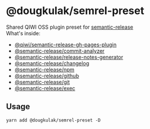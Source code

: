 # @dougkulak/semrel-preset
Shared QIWI OSS plugin preset for [semantic-release](https://github.com/semantic-release/semantic-release)  
What's inside:
* [@qiwi/semantic-release-gh-pages-plugin](https://github.com/qiwi/semantic-release-gh-pages-plugin)
* [@semantic-release/commit-analyzer](https://github.com/semantic-release/commit-analyzer)
* [@semantic-release/release-notes-generator](https://github.com/semantic-release/release-notes-generator)
* [@semantic-release/changelog](https://github.com/semantic-release/changelog)
* [@semantic-release/npm](https://github.com/semantic-release/npm)
* [@semantic-release/github](https://github.com/semantic-release/github)
* [@semantic-release/git](https://github.com/semantic-release/git)
* [@semantic-release/exec](https://github.com/semantic-release/exec)

## Usage
```shell script
yarn add @dougkulak/semrel-preset -D
```
